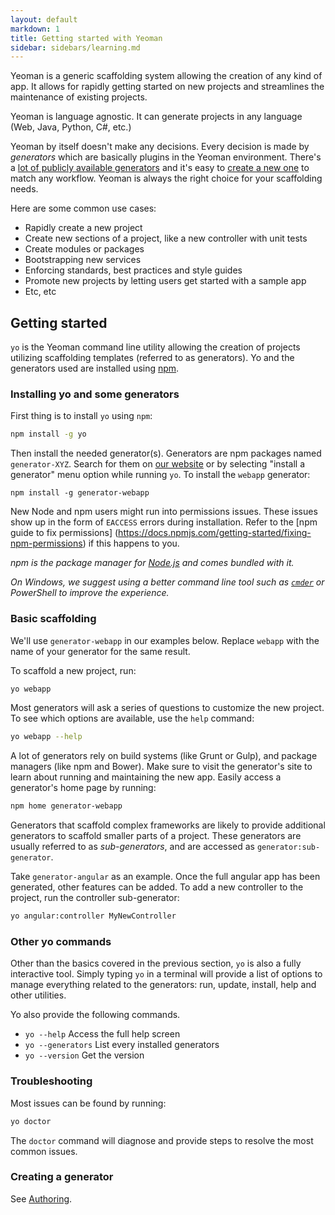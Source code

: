 ```yaml
---
layout: default
markdown: 1
title: Getting started with Yeoman
sidebar: sidebars/learning.md
---
```


Yeoman is a generic scaffolding system allowing the creation of any kind of app. It allows for rapidly getting started on new projects and streamlines the maintenance of existing projects.

Yeoman is language agnostic. It can generate projects in any language (Web, Java, Python, C#, etc.)

Yeoman by itself doesn't make any decisions. Every decision is made by _generators_ which are basically plugins in the Yeoman environment. There's a [lot of publicly available generators](/generators) and it's easy to [create a new one](/authoring) to match any workflow. Yeoman is always the right choice for your scaffolding needs.

Here are some common use cases:

- Rapidly create a new project
- Create new sections of a project, like a new controller with unit tests
- Create modules or packages
- Bootstrapping new services
- Enforcing standards, best practices and style guides
- Promote new projects by letting users get started with a sample app
- Etc, etc

## Getting started

`yo` is the Yeoman command line utility allowing the creation of projects utilizing scaffolding templates (referred to as generators). Yo and the generators used are installed using [npm](http://npmjs.org).

### Installing yo and some generators

First thing is to install `yo` using `npm`:

```sh
npm install -g yo
```

Then install the needed generator(s). Generators are npm packages named `generator-XYZ`. Search for them on [our website](/generators) or by selecting "install a generator" menu option while running `yo`. To install the `webapp` generator:

```
npm install -g generator-webapp
```

New Node and npm users might run into permissions issues. These issues show up in the form of `EACCESS` errors during installation. Refer to the [npm guide to fix permissions]
(https://docs.npmjs.com/getting-started/fixing-npm-permissions) if this happens to you.

*npm is the package manager for [Node.js](https://nodejs.org/) and comes bundled with it.*

*On Windows, we suggest using a better command line tool such as [`cmder`](http://cmder.net/) or PowerShell to improve the experience.*


### Basic scaffolding

We'll use `generator-webapp` in our examples below. Replace `webapp` with the name of your generator for the same result.

To scaffold a new project, run:

```sh
yo webapp
```

Most generators will ask a series of questions to customize the new project. To see which options are available, use the `help` command:

```sh
yo webapp --help
```

A lot of generators rely on build systems (like Grunt or Gulp), and package managers (like npm and Bower). Make sure to visit the generator's site to learn about running and maintaining the new app. Easily access a generator's home page by running:

```sh
npm home generator-webapp
```

Generators that scaffold complex frameworks are likely to provide additional generators to scaffold smaller parts of a project. These generators are usually referred to as _sub-generators_, and are accessed as `generator:sub-generator`.

Take `generator-angular` as an example. Once the full angular app has been generated, other features can be added. To add a new controller to the project, run the controller sub-generator:

```sh
yo angular:controller MyNewController
```


### Other yo commands

Other than the basics covered in the previous section, `yo` is also a fully interactive tool. Simply typing `yo` in a terminal will provide a list of options to manage everything related to the generators: run, update, install, help and other utilities.

Yo also provide the following commands.

- `yo --help` Access the full help screen
- `yo --generators` List every installed generators
- `yo --version` Get the version


### Troubleshooting

Most issues can be found by running:

```sh
yo doctor
```

The `doctor` command will diagnose and provide steps to resolve the most common issues.


### Creating a generator

See [Authoring](/authoring).
